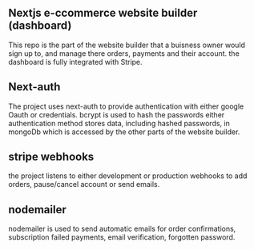 ## Nextjs e-ccommerce website builder (dashboard)

This repo is the part of the website builder that a buisness owner would sign up to, and manage there orders, payments and their account. the dashboard is fully integrated with Stripe.

## Next-auth

The project uses next-auth to provide authentication with either google Oauth or credentials. bcrypt is used to hash the passwords either authentication method stores data, including hashed passwords, in mongoDb which is accessed by the other parts of the website builder.

## stripe webhooks

the project listens to either development or production webhooks to add orders, pause/cancel account or send emails.

## nodemailer

nodemailer is used to send automatic emails for order confirmations, subscription failed payments, email verification, forgotten password.
